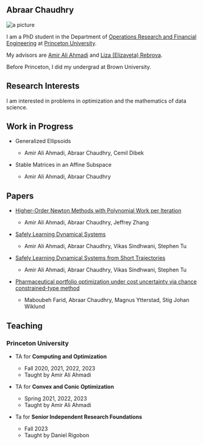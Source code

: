 ## Abraar Chaudhry

![a picture](https://chaudhrya.github.io//images/picture.jpg "a picture")

I am a PhD student in the Department of [Operations Research and Financial Engineering](https://orfe.princeton.edu/) at [Princeton University](https://www.princeton.edu/).

My advisors are [Amir Ali Ahmadi](http://aaa.princeton.edu/) and [Liza (Elizaveta) Rebrova](https://erebrova.github.io/).

Before Princeton, I did my undergrad at Brown University.

## Research Interests

I am interested in problems in optimization and the mathematics of data science.

## Work in Progress

- Generalized Ellipsoids
  - Amir Ali Ahmadi, Abraar Chaudhry, Cemil Dibek

- Stable Matrices in an Affine Subspace
  - Amir Ali Ahmadi, Abraar Chaudhry

## Papers

- [Higher-Order Newton Methods with Polynomial Work per Iteration](https://optimization-online.org/2023/11/higher-order-newton-methods-with-polynomial-work-per-iteration/)
  - Amir Ali Ahmadi, Abraar Chaudhry, Jeffrey Zhang

- [Safely Learning Dynamical Systems](https://arxiv.org/abs/2305.12284)
  - Amir Ali Ahmadi, Abraar Chaudhry, Vikas Sindhwani, Stephen Tu

- [Safely Learning Dynamical Systems from Short Trajectories](https://arxiv.org/abs/2011.12257)
  - Amir Ali Ahmadi, Abraar Chaudhry, Vikas Sindhwani, Stephen Tu

- [Pharmaceutical portfolio optimization under cost uncertainty via chance constrained-type method](https://mathematicsinindustry.springeropen.com/articles/10.1186/s13362-021-00099-3)
  - Maboubeh Farid, Abraar Chaudhry, Magnus Ytterstad, Stig Johan Wiklund

## Teaching

### Princeton University

- TA for **Computing and Optimization**
  - Fall 2020, 2021, 2022, 2023
  - Taught by Amir Ali Ahmadi

- TA for **Convex and Conic Optimization**
  - Spring 2021, 2022, 2023
  - Taught by Amir Ali Ahmadi

- Ta for **Senior Independent Research Foundations**
  - Fall 2023
  - Taught by Daniel Rigobon
